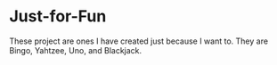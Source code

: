 # Just-for-Fun

These project are ones I have created just because I want to. They are Bingo, Yahtzee, Uno, and Blackjack.
